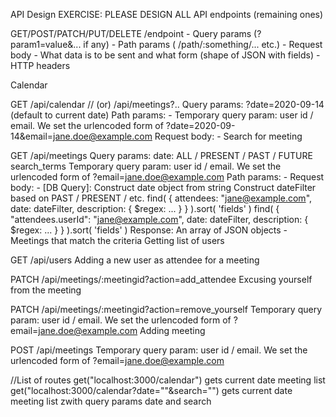 API Design
EXERCISE: PLEASE DESIGN ALL API endpoints (remaining ones)

GET/POST/PATCH/PUT/DELETE /endpoint - Query params (?param1=value&... if any) - Path params ( /path/:something/... etc.) - Request body - What data is to be sent and what form (shape of JSON with fields) - HTTP headers

Calendar

GET /api/calendar // (or) /api/meetings?..
Query params: ?date=2020-09-14 (default to current date)
Path params: -
Temporary query param: user id / email. We set the urlencoded form of ?date=2020-09-14&email=jane.doe@example.com
Request body: -
Search for meeting

GET /api/meetings
Query params:
date: ALL / PRESENT / PAST / FUTURE
search_terms
Temporary query param: user id / email. We set the urlencoded form of ?email=jane.doe@example.com
Path params: -
Request body: -
[DB Query]:
Construct date object from string
Construct dateFilter based on PAST / PRESENT / etc.
find( { attendees: "jane@example.com", date: dateFilter, description: { $regex: ... } } ).sort( 'fields' )
find( { "attendees.userId": "jane@example.com", date: dateFilter, description: { $regex: ... } } ).sort( 'fields' )
Response: An array of JSON objects - Meetings that match the criteria
Getting list of users

GET /api/users
Adding a new user as attendee for a meeting

PATCH /api/meetings/:meetingid?action=add_attendee
Excusing yourself from the meeting

PATCH /api/meetings/:meetingid?action=remove_yourself
Temporary query param: user id / email. We set the urlencoded form of ?email=jane.doe@example.com
Adding meeting  

POST /api/meetings
Temporary query param: user id / email. We set the urlencoded form of ?email=jane.doe@example.com



//List of routes
get("localhost:3000/calendar") gets current date meeting list
get("localhost:3000/calendar?date=""&search="") gets current date meeting list                    zwith                                                 query params date and search